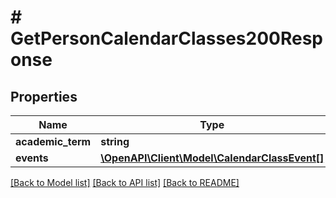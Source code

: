 # # GetPersonCalendarClasses200Response

## Properties

Name | Type | Description | Notes
------------ | ------------- | ------------- | -------------
**academic_term** | **string** |  | [optional]
**events** | [**\OpenAPI\Client\Model\CalendarClassEvent[]**](CalendarClassEvent.md) |  | [optional]

[[Back to Model list]](../../README.md#models) [[Back to API list]](../../README.md#endpoints) [[Back to README]](../../README.md)
